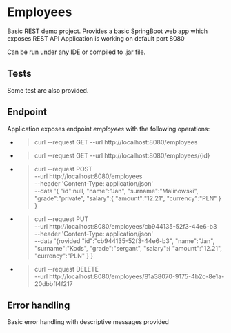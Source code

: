 # Employees
Basic REST demo project. Provides a basic SpringBoot web app which exposes REST API
Application is working on default port 8080

Can be run under any IDE or compiled to .jar file.

## Tests
Some test are also provided.

## Endpoint
Application exposes endpoint *employees* with the following operations:
- > curl --request GET --url http://localhost:8080/employees
- > curl --request GET --url http://localhost:8080/employees/{id}
- > curl --request POST \
  --url http://localhost:8080/employees \
  --header 'Content-Type: application/json' \
  --data '{
  "id":null,
  "name":"Jan",
  "surname":"Malinowski",
  "grade":"private",
  "salary":{
  "amount":"12.21",
  "currency":"PLN"
  }
  }
- > curl --request PUT \
  --url http://localhost:8080/employees/cb944135-52f3-44e6-b3 \
  --header 'Content-Type: application/json' \
  --data '{rovided
  "id":"cb944135-52f3-44e6-b3",
  "name":"Jan",
  "surname":"Kods",
  "grade":"sergant",
  "salary":{
  "amount":"12.21",
  "currency":"PLN"
  }
  }
- > curl --request DELETE \
  --url http://localhost:8080/employees/81a38070-9175-4b2c-8e1a-20dbbff4f217
## Error handling
Basic error handling with descriptive messages provided